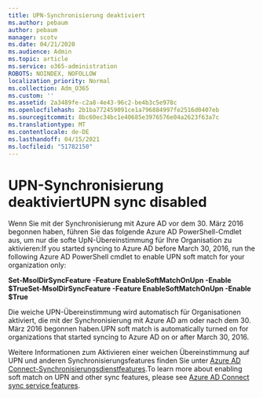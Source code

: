 ```yaml
---
title: UPN-Synchronisierung deaktiviert
ms.author: pebaum
author: pebaum
manager: scotv
ms.date: 04/21/2020
ms.audience: Admin
ms.topic: article
ms.service: o365-administration
ROBOTS: NOINDEX, NOFOLLOW
localization_priority: Normal
ms.collection: Adm_O365
ms.custom: ''
ms.assetid: 2a3489fe-c2a8-4e43-96c2-be4b3c5e978c
ms.openlocfilehash: 2b1ba772459091ce1a796884997fe2516d0407eb
ms.sourcegitcommit: 8bc60ec34bc1e40685e3976576e04a2623f63a7c
ms.translationtype: MT
ms.contentlocale: de-DE
ms.lasthandoff: 04/15/2021
ms.locfileid: "51782150"
---
```

# <a name="upn-sync-disabled"></a><span data-ttu-id="64ca9-102">UPN-Synchronisierung deaktiviert</span><span class="sxs-lookup"><span data-stu-id="64ca9-102">UPN sync disabled</span></span>

<span data-ttu-id="64ca9-103">Wenn Sie mit der Synchronisierung mit Azure AD vor dem 30. März 2016 begonnen haben, führen Sie das folgende Azure AD PowerShell-Cmdlet aus, um nur die softe UpN-Übereinstimmung für Ihre Organisation zu aktivieren:</span><span class="sxs-lookup"><span data-stu-id="64ca9-103">If you started syncing to Azure AD before March 30, 2016, run the following Azure AD PowerShell cmdlet to enable UPN soft match for your organization only:</span></span>
  
 <span data-ttu-id="64ca9-104">**Set-MsolDirSyncFeature -Feature EnableSoftMatchOnUpn -Enable $True**</span><span class="sxs-lookup"><span data-stu-id="64ca9-104">**Set-MsolDirSyncFeature -Feature EnableSoftMatchOnUpn -Enable $True**</span></span>
  
<span data-ttu-id="64ca9-105">Die weiche UPN-Übereinstimmung wird automatisch für Organisationen aktiviert, die mit der Synchronisierung mit Azure AD am oder nach dem 30. März 2016 begonnen haben.</span><span class="sxs-lookup"><span data-stu-id="64ca9-105">UPN soft match is automatically turned on for organizations that started syncing to Azure AD on or after March 30, 2016.</span></span>
  
<span data-ttu-id="64ca9-106">Weitere Informationen zum Aktivieren einer weichen Übereinstimmung auf UPN und anderen Synchronisierungsfeatures finden Sie unter [Azure AD Connect-Synchronisierungsdienstfeatures](https://docs.microsoft.com/azure/active-directory/connect/active-directory-aadconnectsyncservice-features).</span><span class="sxs-lookup"><span data-stu-id="64ca9-106">To learn more about enabling soft match on UPN and other sync features, please see [Azure AD Connect sync service features](https://docs.microsoft.com/azure/active-directory/connect/active-directory-aadconnectsyncservice-features).</span></span>
  

